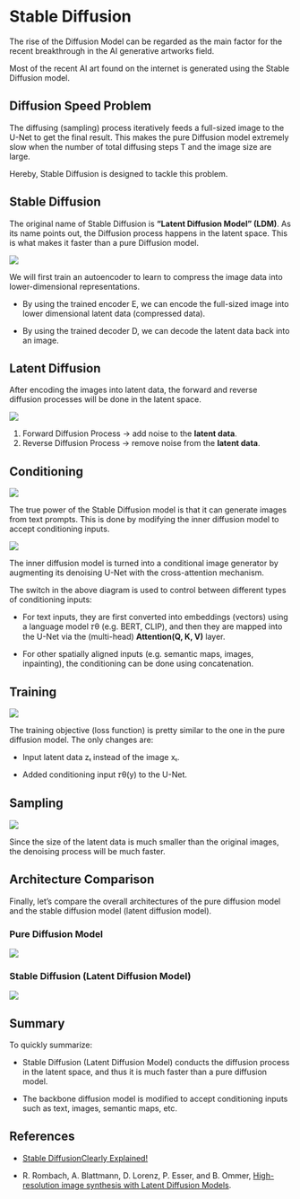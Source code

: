 # Stable Diffusion

The rise of the Diffusion Model can be regarded as the main factor for the recent breakthrough in the AI generative artworks field.

Most of the recent AI art found on the internet is generated using the Stable Diffusion model.

## Diffusion Speed Problem

The diffusing (sampling) process iteratively feeds a full-sized image to the U-Net to get the final result. This makes the pure Diffusion model extremely slow when the number of total diffusing steps T and the image size are large.

Hereby, Stable Diffusion is designed to tackle this problem.

## Stable Diffusion

The original name of Stable Diffusion is <b>“Latent Diffusion Model” (LDM)</b>. As its name points out, the Diffusion process happens in the latent space. This is what makes it faster than a pure Diffusion model.

<img src="pic/1_mSHOIu_xDdPAF7-Q5quJmw.webp">

We will first train an autoencoder to learn to compress the image data into lower-dimensional representations.

* By using the trained encoder E, we can encode the full-sized image into lower dimensional latent data (compressed data).

* By using the trained decoder D, we can decode the latent data back into an image.

## Latent Diffusion

After encoding the images into latent data, the forward and reverse diffusion processes will be done in the latent space.

<img src="pic/1_KgT9m7wgbxyCWqmPqETCyQ.webp">

1. Forward Diffusion Process → add noise to the <b>latent data</b>.
2. Reverse Diffusion Process → remove noise from the <b>latent data</b>.

## Conditioning

<img src="pic/1_iruOz7EYpsibRGRNkpXpVg.webp">

The true power of the Stable Diffusion model is that it can generate images from text prompts. This is done by modifying the inner diffusion model to accept conditioning inputs.

<img src="pic/1_IRTbG2rYv0IUH8HHAxWRrQ.webp">

The inner diffusion model is turned into a conditional image generator by augmenting its denoising U-Net with the cross-attention mechanism.

The switch in the above diagram is used to control between different types of conditioning inputs:

* For text inputs, they are first converted into embeddings (vectors) using a language model 𝜏θ (e.g. BERT, CLIP), and then they are mapped into the U-Net via the (multi-head) <b>Attention(Q, K, V)</b> layer.

* For other spatially aligned inputs (e.g. semantic maps, images, inpainting), the conditioning can be done using concatenation.

## Training

<img src="pic/1_iA5bAAa68LWL3w0BmSK7MA.webp">

The training objective (loss function) is pretty similar to the one in the pure diffusion model. The only changes are:

* Input latent data zₜ instead of the image xₜ.

* Added conditioning input 𝜏θ(y) to the U-Net.

## Sampling

<img src="pic/1_UQ4fb9mBsEh_EvgKijyzWg.webp">

Since the size of the latent data is much smaller than the original images, the denoising process will be much faster.

## Architecture Comparison

Finally, let’s compare the overall architectures of the pure diffusion model and the stable diffusion model (latent diffusion model).

### Pure Diffusion Model

<img src="pic/1_PICHZIwm-SzP0BITiN5-3g.webp">

### Stable Diffusion (Latent Diffusion Model)

<img src="pic/1_NpQ282NJdOfxUsYlwLJplA.webp">

## Summary

To quickly summarize:

* Stable Diffusion (Latent Diffusion Model) conducts the diffusion process in the latent space, and thus it is much faster than a pure diffusion model.

* The backbone diffusion model is modified to accept conditioning inputs such as text, images, semantic maps, etc.


## References

* [Stable DiffusionClearly Explained!](https://medium.com/@steinsfu/stable-diffusion-clearly-explained-ed008044e07e)

* R. Rombach, A. Blattmann, D. Lorenz, P. Esser, and B. Ommer, [High-resolution image synthesis with Latent Diffusion Models](https://arxiv.org/abs/2112.10752).